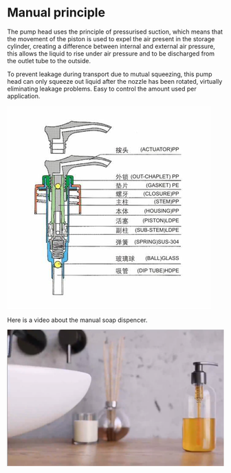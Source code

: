 # Manual principle

The pump head uses the principle of pressurised suction, which means that the movement of the piston is used to expel the air present in the storage cylinder, creating a difference between internal and external air pressure, this allows the liquid to rise under air pressure and to be discharged from the outlet tube to the outside.

To prevent leakage during transport due to mutual squeezing, this pump head can only squeeze out liquid after the nozzle has been rotated, virtually eliminating leakage problems.
Easy to control the amount used per application.

![avatar logo:center:](./../../static/img/fluid/%E6%89%8B%E5%8A%A8%E5%8E%9F%E7%90%86.jpg)


Here is a video about the manual soap dispencer.

[![avatar logo:center:](./../../static/img/fluid/v1.png)](https://www.youtube.com/watch?v=9kzC4CpPxSQ)